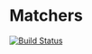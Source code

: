 # Matchers
[![Build Status](https://ci.appveyor.com/api/projects/status/github/llstudent83/methods)](https://ci.appveyor.com/api/projects/status/github/llstudent83/methods)
